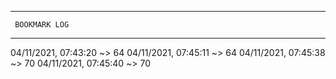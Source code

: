 --------------------------
     BOOKMARK LOG
--------------------------
04/11/2021, 07:43:20 ~> 64 
04/11/2021, 07:45:11 ~> 64 
04/11/2021, 07:45:38 ~> 70 
04/11/2021, 07:45:40 ~> 70 
